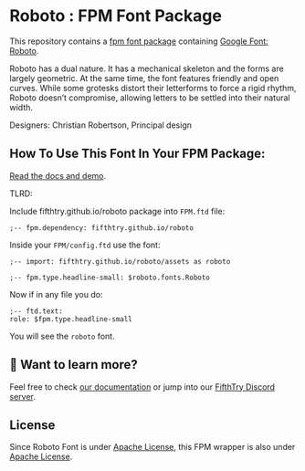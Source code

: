 # Roboto : FPM Font Package

This repository contains a [fpm font package](https://fpm.dev/featured/fonts/) containing [Google Font: 
Roboto](https://fonts.google.com/specimen/Roboto/about).

Roboto has a dual nature. It has a mechanical skeleton and the forms are largely
geometric. At the same time, the font features friendly and open curves. While 
some grotesks distort their letterforms to force a rigid rhythm, Roboto doesn’t
compromise, allowing letters to be settled into their natural width.

Designers: Christian Robertson, Principal design

## How To Use This Font In Your FPM Package:

[Read the docs and demo](https://fifthtry.github.io/roboto).

TLRD:

Include fifthtry.github.io/roboto package into `FPM.ftd` file:

```ftd
;-- fpm.dependency: fifthtry.github.io/roboto
```

Inside your `FPM/config.ftd` use the font:

```ftd
;-- import: fifthtry.github.io/roboto/assets as roboto

;-- fpm.type.headline-small: $roboto.fonts.Roboto
```

Now if in any file you do:

```ftd
;-- ftd.text:
role: $fpm.type.headline-small
```

You will see the `roboto` font.

## 👀 Want to learn more?

Feel free to check [our documentation](https://fpm.dev/) or jump into our [FifthTry Discord 
server](https://discord.gg/bucrdvptYd).

## License

Since Roboto  Font is under [Apache License](https://fonts.google.com/specimen/Roboto/about), this FPM wrapper is also
under [Apache License](LICENSE).




